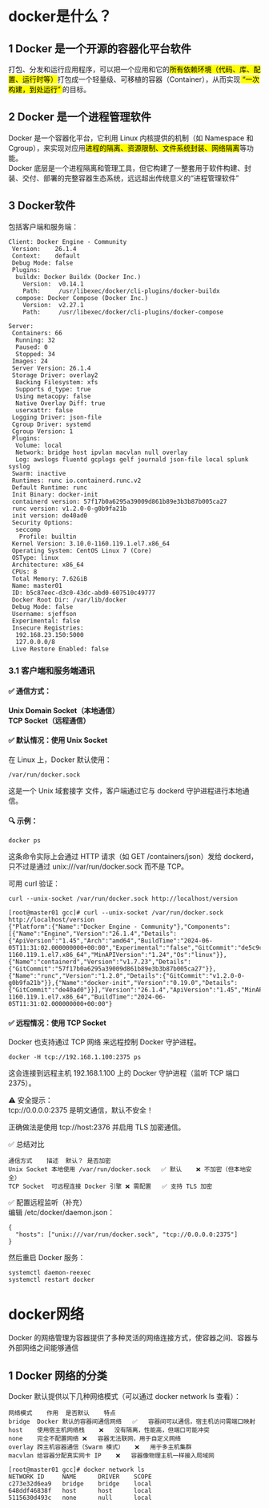 # docker是什么？<br>
## 1 Docker 是一个开源的容器化平台软件<br>
打包、分发和运行应用程序，可以把一个应用和它的<mark>所有依赖环境（代码、库、配置、运行时等）</mark>打包成一个轻量级、可移植的容器（Container），从而实现<mark> “一次构建，到处运行” </mark> 的目标。<br>
## 2 Docker 是一个进程管理软件<br>
Docker 是一个容器化平台，它利用 Linux 内核提供的机制（如 Namespace 和 Cgroup），来实现对应用<mark>进程的隔离、资源限制、文件系统封装、网络隔离</mark>等功能。<br>
Docker 底层是一个进程隔离和管理工具，但它构建了一整套用于软件构建、封装、交付、部署的完整容器生态系统，远远超出传统意义的“进程管理软件”<br>
## 3 Docker软件<br>
包括客户端和服务端：
```
Client: Docker Engine - Community
 Version:    26.1.4
 Context:    default
 Debug Mode: false
 Plugins:
  buildx: Docker Buildx (Docker Inc.)
    Version:  v0.14.1
    Path:     /usr/libexec/docker/cli-plugins/docker-buildx
  compose: Docker Compose (Docker Inc.)
    Version:  v2.27.1
    Path:     /usr/libexec/docker/cli-plugins/docker-compose
```
```
Server:
 Containers: 66
  Running: 32
  Paused: 0
  Stopped: 34
 Images: 24
 Server Version: 26.1.4
 Storage Driver: overlay2
  Backing Filesystem: xfs
  Supports d_type: true
  Using metacopy: false
  Native Overlay Diff: true
  userxattr: false
 Logging Driver: json-file
 Cgroup Driver: systemd
 Cgroup Version: 1
 Plugins:
  Volume: local
  Network: bridge host ipvlan macvlan null overlay
  Log: awslogs fluentd gcplogs gelf journald json-file local splunk syslog
 Swarm: inactive
 Runtimes: runc io.containerd.runc.v2
 Default Runtime: runc
 Init Binary: docker-init
 containerd version: 57f17b0a6295a39009d861b89e3b3b87b005ca27
 runc version: v1.2.0-0-g0b9fa21b
 init version: de40ad0
 Security Options:
  seccomp
   Profile: builtin
 Kernel Version: 3.10.0-1160.119.1.el7.x86_64
 Operating System: CentOS Linux 7 (Core)
 OSType: linux
 Architecture: x86_64
 CPUs: 8
 Total Memory: 7.62GiB
 Name: master01
 ID: b5c87eec-d3c0-43dc-abd0-607510c49777
 Docker Root Dir: /var/lib/docker
 Debug Mode: false
 Username: sjeffson
 Experimental: false
 Insecure Registries:
  192.168.23.150:5000
  127.0.0.0/8
 Live Restore Enabled: false
```
### 3.1 客户端和服务端通讯<br>
#### ✅ 通信方式：<br>
**Unix Domain Socket（本地通信）**<br>
**TCP Socket（远程通信）**<br>

#### ✅ 默认情况：使用 Unix Socket<br>
在 Linux 上，Docker 默认使用：<br>
```
/var/run/docker.sock
```
这是一个 Unix 域套接字 文件，客户端通过它与 dockerd 守护进程进行本地通信。<br>

#### 🔍 示例：<br>
```
docker ps
```
这条命令实际上会通过 HTTP 请求（如 GET /containers/json）发给 dockerd，只不过是通过 unix:///var/run/docker.sock 而不是 TCP。<br>

可用 curl 验证：<br>
```
curl --unix-socket /var/run/docker.sock http://localhost/version

[root@master01 gcc]# curl --unix-socket /var/run/docker.sock http://localhost/version
{"Platform":{"Name":"Docker Engine - Community"},"Components":[{"Name":"Engine","Version":"26.1.4","Details":{"ApiVersion":"1.45","Arch":"amd64","BuildTime":"2024-06-05T11:31:02.000000000+00:00","Experimental":"false","GitCommit":"de5c9cf","GoVersion":"go1.21.11","KernelVersion":"3.10.0-1160.119.1.el7.x86_64","MinAPIVersion":"1.24","Os":"linux"}},{"Name":"containerd","Version":"v1.7.23","Details":{"GitCommit":"57f17b0a6295a39009d861b89e3b3b87b005ca27"}},{"Name":"runc","Version":"1.2.0","Details":{"GitCommit":"v1.2.0-0-g0b9fa21b"}},{"Name":"docker-init","Version":"0.19.0","Details":{"GitCommit":"de40ad0"}}],"Version":"26.1.4","ApiVersion":"1.45","MinAPIVersion":"1.24","GitCommit":"de5c9cf","GoVersion":"go1.21.11","Os":"linux","Arch":"amd64","KernelVersion":"3.10.0-1160.119.1.el7.x86_64","BuildTime":"2024-06-05T11:31:02.000000000+00:00"}
```

#### ✅ 远程情况：使用 TCP Socket<br>
Docker 也支持通过 TCP 网络 来远程控制 Docker 守护进程。<br>
```
docker -H tcp://192.168.1.100:2375 ps
```
这会连接到远程主机 192.168.1.100 上的 Docker 守护进程（监听 TCP 端口 2375）。<br>

⚠️ 安全提示：<br>
tcp://0.0.0.0:2375 是明文通信，默认不安全！<br>

正确做法是使用 tcp://host:2376 并启用 TLS 加密通信。<br>

✅ 总结对比<br>
```
通信方式	描述	默认？	是否加密
Unix Socket	本地使用 /var/run/docker.sock	✅ 默认	❌ 不加密（但本地安全）
TCP Socket	可远程连接 Docker 引擎	❌ 需配置	✅ 支持 TLS 加密
```
✅ 配置远程监听（补充）<br>
编辑 /etc/docker/daemon.json：<br>
```
{
  "hosts": ["unix:///var/run/docker.sock", "tcp://0.0.0.0:2375"]
}
```
然后重启 Docker 服务：<br>
```
systemctl daemon-reexec
systemctl restart docker
```
# docker网络<br>
Docker 的网络管理为容器提供了多种灵活的网络连接方式，使容器之间、容器与外部网络之间能够通信<br>
## 1 Docker 网络的分类<br>
Docker 默认提供以下几种网络模式（可以通过 docker network ls 查看）：<br>
```
网络模式	作用	是否默认	特点
bridge	Docker 默认的容器间通信网络	✅	容器间可以通信，宿主机访问需端口映射
host	使用宿主机网络栈	❌	没有隔离，性能高，但端口可能冲突
none	完全不配置网络	❌	容器无法联网，用于自定义网络
overlay	跨主机容器通信（Swarm 模式）	❌	用于多主机集群
macvlan	给容器分配真实网卡 IP	❌	容器像物理主机一样接入局域网
```
```
[root@master01 gcc]# docker network ls
NETWORK ID     NAME      DRIVER    SCOPE
c273e32d6ea9   bridge    bridge    local
648ddf46838f   host      host      local
5115630d493c   none      null      local
```
